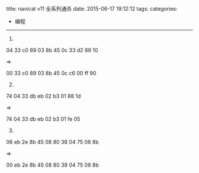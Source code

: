 title: navicat v11 全系列通杀
date: 2015-06-17 19:12:12
tags:
categories: 
  - 编程
---

1.

04 33 c0 89 03 8b 45 0c 33 d2 89 10

=>

00 33 c0 89 03 8b 45 0c c6 00 ff 90

2.

74 04 33 db eb 02 b3 01 88 1d

=>

74 04 33 db eb 02 b3 01 fe 05

3.

06 eb 2e 8b 45 08 80 38 04 75 08 8b

=>

00 eb 2e 8b 45 08 80 38 04 75 08 8b